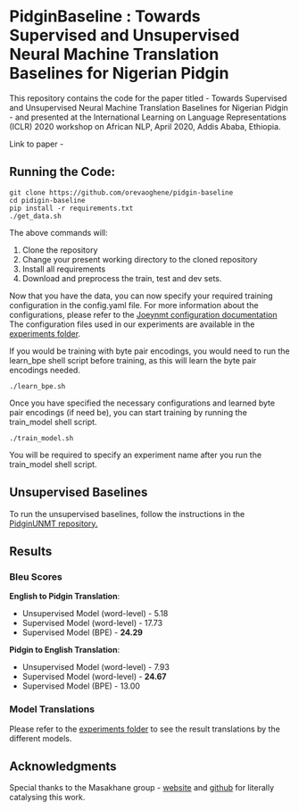 # PidginBaseline : Towards Supervised and Unsupervised Neural Machine Translation Baselines for Nigerian Pidgin 

This repository contains the code for the paper titled - Towards Supervised and Unsupervised Neural Machine Translation Baselines for Nigerian Pidgin - and presented at the International Learning on Language Representations (ICLR) 2020 workshop on African NLP, April 2020, Addis Ababa, Ethiopia.

Link to paper - 

## Running the Code:

```
git clone https://github.com/orevaoghene/pidgin-baseline
cd pidigin-baseline
pip install -r requirements.txt
./get_data.sh
```

The above commands will:

1. Clone the repository
2. Change your present working directory to the cloned repository
3. Install all requirements
3. Download and preprocess the train, test and dev sets. 

Now that you have the data, you can now specify your required training configuration in the config.yaml file. For more information about the configurations, please refer to the [Joeynmt configuration documentation](https://joeynmt.readthedocs.io/en/latest/tutorial.html#configuration) The configuration files used in our experiments are available in the
[experiments folder](./experiments). 

If you would be training with byte pair encodings, you would need to run the learn_bpe shell script before training, as this will learn the byte pair encodings needed. 
```
./learn_bpe.sh
```

Once you have specified the necessary configurations and learned byte pair encodings (if need be), you can start training by running the train_model shell script. 
```
./train_model.sh
```

You will be required to specify an experiment name after you run the train_model shell script.


## Unsupervised Baselines

To run the unsupervised baselines, follow the instructions in the [PidginUNMT repository.](https://github.com/keleog/PidginUNMT) 

## Results

### Bleu Scores

**English to Pidgin Translation**:
- Unsupervised Model (word-level) - 5.18
- Supervised Model (word-level) - 17.73
- Supervised Model (BPE) - **24.29**

**Pidgin to English Translation**:
- Unsupervised Model (word-level) - 7.93
- Supervised Model (word-level) - **24.67**
- Supervised Model (BPE) - 13.00

### Model Translations
Please refer to the [experiments folder](./experiments) to see the result translations by the different models. 

## Acknowledgments

Special thanks to the Masakhane group - [website](masakhane.io) and [github](https://github.com/masakhane-io) for literally catalysing this work. 





